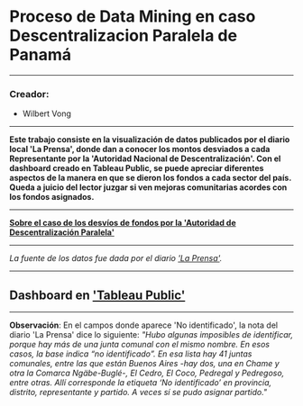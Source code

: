 # Proceso de Data Mining en caso Descentralizacion Paralela de Panamá

---

### Creador:
- Wilbert Vong

---

**Este trabajo consiste en la visualización de datos publicados por el diario local 'La Prensa', donde dan a conocer los montos desviados a cada Representante por la 'Autoridad Nacional de Descentralización'. Con el dashboard creado en Tableau Public, se puede apreciar diferentes aspectos de la manera en que se dieron los fondos a cada sector del país. Queda a juicio del lector juzgar si ven mejoras comunitarias acordes con los fondos asignados.**

---

[**Sobre el caso de los desvíos de fondos por la 'Autoridad de Descentralización Paralela'**](https://www.prensa.com/unidad-investigativa/la-base-de-datos-de-la-descentralizacion-paralela/)

---

*La fuente de los datos fue dada por el diario ['La Prensa'](https://docs.google.com/spreadsheets/d/1McSenl-XGf_6aXIUv4ENdm4rlEDCsQEhvC8EPyn12PI/edit?gid=85210821#gid=85210821).*

---

## Dashboard en ['Tableau Public'](https://public.tableau.com/app/profile/wv.bigdata/viz/Descentralizacion_Paralela-Panama_2024/Dashboard1)

---

**Observación**: En el campos donde aparece 'No identificado', la nota del diario 'La Prensa' dice lo siguiente: *"Hubo algunas imposibles de identificar, porque hay más de una junta comunal con el mismo nombre. En esos casos, la base indica “no identificado”. En esa lista hay 41 juntas comunales, entre las que están Buenos Aires -hay dos, una en Chame y otra la Comarca Ngäbe-Buglé-, El Cedro, El Coco, Pedregal y Pedregoso, entre otras. Allí corresponde la etiqueta ‘No identificado’ en provincia, distrito, representante y partido. A veces sí se pudo asignar partido."*
